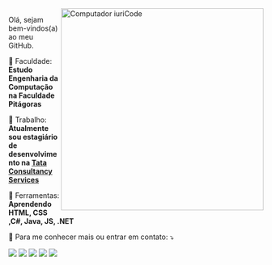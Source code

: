 <img src="https://raw.githubusercontent.com/MicaelliMedeiros/micaellimedeiros/master/image/computer-illustration.png" min-width="400px" max-width="400px" width="400px" align="right" alt="Computador iuriCode">

<p align="left"> 
 Olá, sejam bem-vindos(a) ao meu GitHub.
  
</p>

<p align="left">
  🦄 Faculdade: <strong> Estudo Engenharia da Computação na Faculdade Pitágoras </strong>
</p>

<p align="left">
  💼 Trabalho: <strong>Atualmente sou estagiário de desenvolvimento na <a href="https://www.tcs.com/">Tata Consultancy Services</a> </strong>
</p>

<p align="left">
  💼 Ferramentas: <strong> Aprendendo HTML, CSS ,C#, Java, JS, .NET </strong>
</p>

<p align="left">
  💌 Para me conhecer mais ou entrar em contato: ⤵️
</p>

<p align="left">
  <a href="#" alt="Outlook">
  <img src="https://img.shields.io/badge/-Gmail-FF0000?style=flat-square&labelColor=FF0000&logo=gmail&logoColor=white&link=joao.pedrosil@hotmail.com" /></a>

  <a href="#" alt="Linkedin">
  <img src="https://img.shields.io/badge/-Linkedin-0e76a8?style=flat-square&logo=Linkedin&logoColor=white&link=https://www.linkedin.com/in/jo%C3%A3o-pedro-76799b116/" /></a>

  <a href="#" alt="WhatsApp">
  <img src="https://img.shields.io/badge/-WhatsApp-25d366?style=flat-square&labelColor=25d366&logo=whatsapp&logoColor=white&link= https://api.whatsapp.com/send?phone=+5543984115354"/></a>

  <a href="#" alt="Facebook">
  <img src="https://img.shields.io/badge/-Facebook-3b5998?style=flat-square&labelColor=3b5998&logo=facebook&logoColor=white&link=https://www.facebook.com/joaowick17/"/></a>

  <a href="#" alt="Instagram">
  <img src="https://img.shields.io/badge/-Instagram-DF0174?style=flat-square&labelColor=DF0174&logo=instagram&logoColor=white&link=https://www.instagram.com/joao_wick17/"/></a>
</p>  
